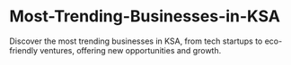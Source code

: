# Most-Trending-Businesses-in-KSA
Discover the most trending businesses in KSA, from tech startups to eco-friendly ventures, offering new opportunities and growth.
